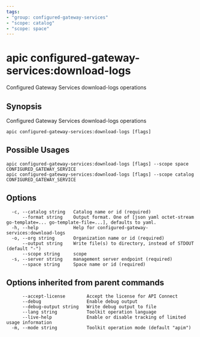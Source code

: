 ```yaml
---
tags:
- "group: configured-gateway-services"
- "scope: catalog"
- "scope: space"
---
```

# apic configured-gateway-services:download-logs

Configured Gateway Services download-logs operations

## Synopsis

Configured Gateway Services download-logs operations

```
apic configured-gateway-services:download-logs [flags]
```

## Possible Usages

```
apic configured-gateway-services:download-logs [flags] --scope space CONFIGURED_GATEWAY_SERVICE
apic configured-gateway-services:download-logs [flags] --scope catalog CONFIGURED_GATEWAY_SERVICE
```

## Options

```
  -c, --catalog string   Catalog name or id (required)
      --format string    Output format. One of [json yaml octet-stream go-template=... go-template-file=...], defaults to yaml.
  -h, --help             Help for configured-gateway-services:download-logs
  -o, --org string       Organization name or id (required)
      --output string    Write file(s) to directory, instead of STDOUT (default "-")
      --scope string     scope
  -s, --server string    management server endpoint (required)
      --space string     Space name or id (required)
```

## Options inherited from parent commands

```
      --accept-license        Accept the license for API Connect
      --debug                 Enable debug output
      --debug-output string   Write debug output to file
      --lang string           Toolkit operation language
      --live-help             Enable or disable tracking of limited usage information
  -m, --mode string           Toolkit operation mode (default "apim")
```
